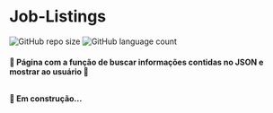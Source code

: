 # Job-Listings

![GitHub repo size](https://img.shields.io/github/repo-size/DaniloCalegaro/job-listings)
![GitHub language count](https://img.shields.io/github/languages/count/DaniloCalegaro/job-listings)

<h4> 
	🚧  Página com a função de buscar informações contidas no JSON e mostrar ao usuário  🚧
  <br>
  <br>

  🚀 Em construção...  
</h4>